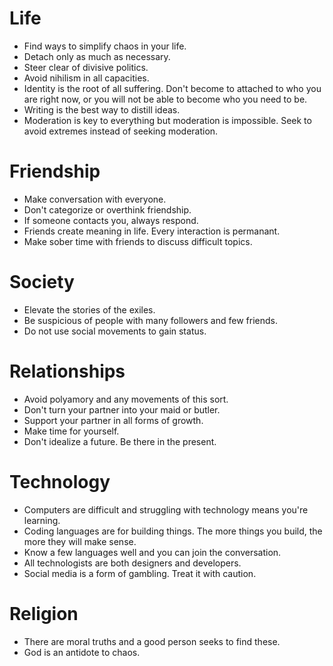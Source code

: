 # Life
- Find ways to simplify chaos in your life.
- Detach only as much as necessary.
- Steer clear of divisive politics.
- Avoid nihilism in all capacities.
- Identity is the root of all suffering. Don't become to attached to who you are right now, or you will not be able to become who you need to be.
- Writing is the best way to distill ideas.
- Moderation is key to everything but moderation is impossible. Seek to avoid extremes instead of seeking moderation.

# Friendship
- Make conversation with everyone.
- Don't categorize or overthink friendship.
- If someone contacts you, always respond.
- Friends create meaning in life. Every interaction is permanant.
- Make sober time with friends to discuss difficult topics.

# Society
- Elevate the stories of the exiles.
- Be suspicious of people with many followers and few friends.
- Do not use social movements to gain status.

# Relationships
- Avoid polyamory and any movements of this sort.
- Don't turn your partner into your maid or butler.
- Support your partner in all forms of growth.
- Make time for yourself.
- Don't idealize a future. Be there in the present.

# Technology 
- Computers are difficult and struggling with technology means you're learning.
- Coding languages are for building things. The more things you build, the more they will make sense.
- Know a few languages well and you can join the conversation.
- All technologists are both designers and developers. 
- Social media is a form of gambling. Treat it with caution.

# Religion
- There are moral truths and a good person seeks to find these.
- God is an antidote to chaos.



